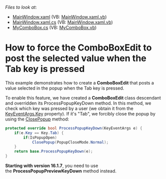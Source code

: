 <!-- default file list -->
*Files to look at*:

* [MainWindow.xaml](./CS/WpfApplication5/MainWindow.xaml) (VB: [MainWindow.xaml.vb](./VB/WpfApplication5/MainWindow.xaml.vb))
* [MainWindow.xaml.cs](./CS/WpfApplication5/MainWindow.xaml.cs) (VB: [MainWindow.xaml.vb](./VB/WpfApplication5/MainWindow.xaml.vb))
* [MyComboBox.cs](./CS/WpfApplication5/MyComboBox.cs) (VB: [MyComboBox.vb](./VB/WpfApplication5/MyComboBox.vb))
<!-- default file list end -->
# How to force the ComboBoxEdit to post the selected value when the Tab key is pressed


<p>This example demonstrates how to create a <strong>ComboBoxEdit </strong>that posts a value selected in the popup when the Tab key is pressed.</p>
<p>To enable this feature, we have created a <strong>ComboBoxEdit </strong>class descendant and overridden its ProcessPopupKeyDown method. In this method, we check which key was pressed by a user (we obtain it from the <a href="http://msdn.microsoft.com/en-us/library/system.windows.input.keyeventargs.key%28v=vs.110%29.aspx"><u>KeyEventArgs.Key</u></a> property). If it's "Tab", we forcibly close the popup by using the <a href="http://documentation.devexpress.com/#WPF/DevExpressXpfEditorsPopupBaseEdit_ClosePopuptopic"><u>ClosePopup</u></a> method:</p>


```cs
protected override bool ProcessPopupKeyDown(KeyEventArgs e) {
    if(e.Key == Key.Tab) {
        if(IsPopupOpen)
            ClosePopup(PopupCloseMode.Normal);
    }
    return base.ProcessPopupKeyDown(e);
}
```


<p><strong>Starting with version 16.1.7</strong>, you need to use the <strong>ProcessPopupPreviewKeyDown</strong> method instead.</p>

<br/>


